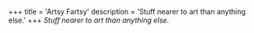 +++
title = 'Artsy Fartsy'
description = 'Stuff nearer to art than anything else.'
+++
*Stuff nearer to art than anything else.*